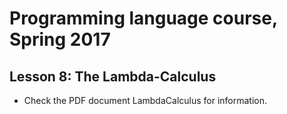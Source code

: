 # Programming language course, Spring 2017

## Lesson 8: The Lambda-Calculus

- Check the PDF document LambdaCalculus for information.  